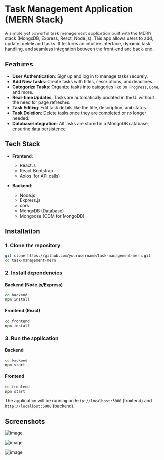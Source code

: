 # Task Management Application (MERN Stack)

A simple yet powerful task management application built with the MERN stack (MongoDB, Express, React, Node.js). This app allows users to add, update, delete and tasks. It features an intuitive interface, dynamic task handling, and seamless integration between the front-end and back-end.

## Features

- **User Authentication**: Sign up and log in to manage tasks securely.
- **Add New Tasks**: Create tasks with titles, descriptions, and deadlines.
- **Categorize Tasks**: Organize tasks into categories like `On Progress`, `Done`, and more.
- **Real-time Updates**: Tasks are automatically updated in the UI without the need for page refreshes.
- **Task Editing**: Edit task details like the title, description, and status.
- **Task Deletion**: Delete tasks once they are completed or no longer needed.
- **Database Integration**: All tasks are stored in a MongoDB database, ensuring data persistence.

## Tech Stack

- **Frontend**:
  - React.js
  - React-Bootstrap
  - Axios (for API calls)

- **Backend**:
  - Node.js
  - Express.js
  - cors
  - MongoDB (Database)
  - Mongoose (ODM for MongoDB)



## Installation

### 1. Clone the repository

```bash
git clone https://github.com/yourusername/task-management-mern.git
cd task-management-mern
```

### 2. Install dependencies

#### Backend (Node.js/Express)

```bash
cd backend
npm install
```

#### Frontend (React)

```bash
cd frontend
npm install
```



### 3. Run the application

#### Backend

```bash
cd backend
npm start
```

#### Frontend

```bash
cd frontend
npm start
```

The application will be running on `http://localhost:3000` (frontend) and `http://localhost:5000` (backend).

## Screenshots

![image](https://github.com/user-attachments/assets/707e9ec4-d2a3-424e-8f16-9dfdc10cbd4f)

![image](https://github.com/user-attachments/assets/4aab7dce-840d-4336-968e-6d89d88a152a)

![image](https://github.com/user-attachments/assets/36639920-6154-482f-849b-83860821f2c8)



